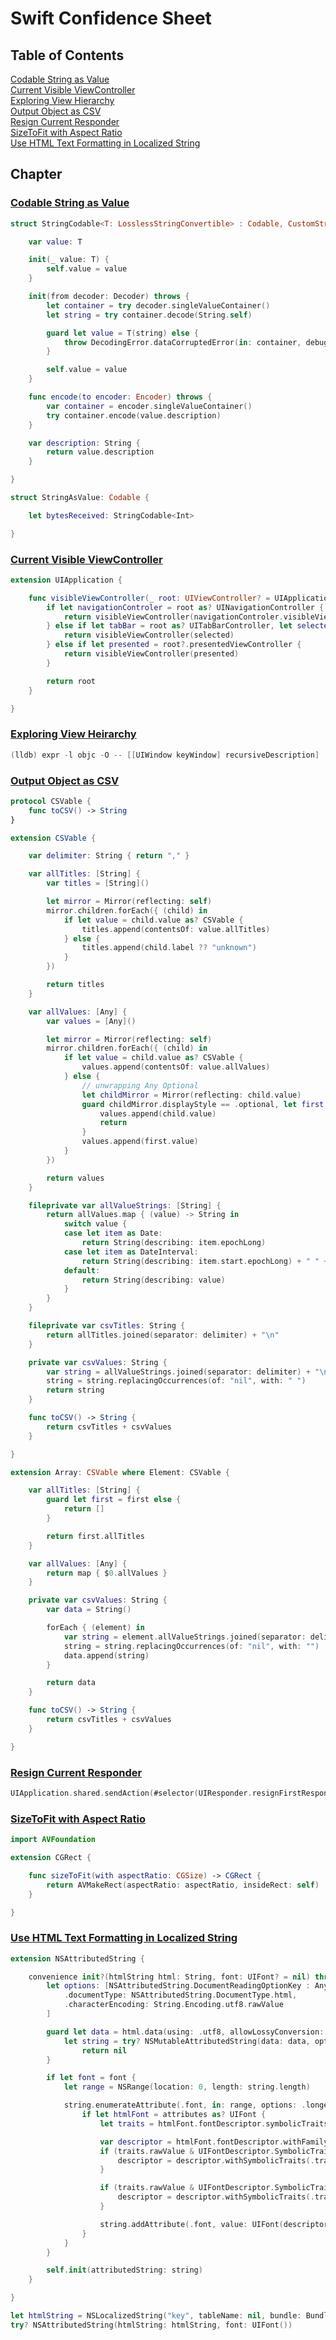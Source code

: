 # Swift Confidence Sheet

## Table of Contents
[Codable String as Value](https://github.com/sufan/spiderpig#codable-string-as-value)  
[Current Visible ViewController](https://github.com/sufan/spiderpig#current-visible-viewcontroller)  
[Exploring View Hierarchy](https://github.com/sufan/spiderpig#exploring-view-heirarchy)  
[Output Object as CSV](https://github.com/sufan/spiderpig#output-object-as-csv)  
[Resign Current Responder](https://github.com/sufan/spiderpig#resign-current-responder)  
[SizeToFit with Aspect Ratio](https://github.com/sufan/spiderpig#sizetofit-with-aspect-ratio)  
[Use HTML Text Formatting in Localized String](https://github.com/sufan/spiderpig#use-html-text-formatting)  

## Chapter
### [Codable String as Value](#codable-string-as-value)
```swift
struct StringCodable<T: LosslessStringConvertible> : Codable, CustomStringConvertible {

    var value: T

    init(_ value: T) {
        self.value = value
    }

    init(from decoder: Decoder) throws {
        let container = try decoder.singleValueContainer()
        let string = try container.decode(String.self)

        guard let value = T(string) else {
            throw DecodingError.dataCorruptedError(in: container, debugDescription: "\(string) is not decodable as a \(T.self)")
        }

        self.value = value
    }

    func encode(to encoder: Encoder) throws {
        var container = encoder.singleValueContainer()
        try container.encode(value.description)
    }

    var description: String {
        return value.description
    }

}

struct StringAsValue: Codable {

    let bytesReceived: StringCodable<Int>

}

```

### [Current Visible ViewController](#current-visible-viewcontroller)
```swift
extension UIApplication {

    func visibleViewController(_ root: UIViewController? = UIApplication.shared.keyWindow?.rootViewController) -> UIViewController? {
        if let navigationControler = root as? UINavigationController {
            return visibleViewController(navigationControler.visibleViewController)
        } else if let tabBar = root as? UITabBarController, let selected = tabBar.selectedViewController {
            return visibleViewController(selected)
        } else if let presented = root?.presentedViewController {
            return visibleViewController(presented)
        }

        return root
    }

}
```

### [Exploring View Heirarchy](#exploring-view-heirarchy)
```swift
(lldb) expr -l objc -O -- [[UIWindow keyWindow] recursiveDescription]
```

### [Output Object as CSV](#output-object-as-csv)
```swift
protocol CSVable {
    func toCSV() -> String
}

extension CSVable {

    var delimiter: String { return "," }

    var allTitles: [String] {
        var titles = [String]()

        let mirror = Mirror(reflecting: self)
        mirror.children.forEach({ (child) in
            if let value = child.value as? CSVable {
                titles.append(contentsOf: value.allTitles)
            } else {
                titles.append(child.label ?? "unknown")
            }
        })

        return titles
    }

    var allValues: [Any] {
        var values = [Any]()

        let mirror = Mirror(reflecting: self)
        mirror.children.forEach({ (child) in
            if let value = child.value as? CSVable {
                values.append(contentsOf: value.allValues)
            } else {
                // unwrapping Any Optional
                let childMirror = Mirror(reflecting: child.value)
                guard childMirror.displayStyle == .optional, let first = childMirror.children.first else {
                    values.append(child.value)
                    return
                }
                values.append(first.value)
            }
        })

        return values
    }

    fileprivate var allValueStrings: [String] {
        return allValues.map { (value) -> String in
            switch value {
            case let item as Date:
                return String(describing: item.epochLong)
            case let item as DateInterval:
                return String(describing: item.start.epochLong) + " " + String(describing: item.end.epochLong)
            default:
                return String(describing: value)
            }
        }
    }

    fileprivate var csvTitles: String {
        return allTitles.joined(separator: delimiter) + "\n"
    }

    private var csvValues: String {
        var string = allValueStrings.joined(separator: delimiter) + "\n"
        string = string.replacingOccurrences(of: "nil", with: " ")
        return string
    }

    func toCSV() -> String {
        return csvTitles + csvValues
    }

}

extension Array: CSVable where Element: CSVable {

    var allTitles: [String] {
        guard let first = first else {
            return []
        }

        return first.allTitles
    }

    var allValues: [Any] {
        return map { $0.allValues }
    }

    private var csvValues: String {
        var data = String()

        forEach { (element) in
            var string = element.allValueStrings.joined(separator: delimiter) + "\n"
            string = string.replacingOccurrences(of: "nil", with: "")
            data.append(string)
        }

        return data
    }

    func toCSV() -> String {
        return csvTitles + csvValues
    }

}
```

### [Resign Current Responder](#resign-current-responder)
```swift
UIApplication.shared.sendAction(#selector(UIResponder.resignFirstResponder), to:nil, from:nil, for:nil)
```

### [SizeToFit with Aspect Ratio](#sizetofit-with-aspect-ratio)
```swift
import AVFoundation

extension CGRect {

    func sizeToFit(with aspectRatio: CGSize) -> CGRect {
        return AVMakeRect(aspectRatio: aspectRatio, insideRect: self)
    }

}
```

### [Use HTML Text Formatting in Localized String](#use-html-text-formatting)
```swift
extension NSAttributedString {

    convenience init?(htmlString html: String, font: UIFont? = nil) throws {
        let options: [NSAttributedString.DocumentReadingOptionKey : Any] = [
            .documentType: NSAttributedString.DocumentType.html,
            .characterEncoding: String.Encoding.utf8.rawValue
        ]

        guard let data = html.data(using: .utf8, allowLossyConversion: true),
            let string = try? NSMutableAttributedString(data: data, options: options, documentAttributes: nil) else {
                return nil
        }

        if let font = font {
            let range = NSRange(location: 0, length: string.length)

            string.enumerateAttribute(.font, in: range, options: .longestEffectiveRangeNotRequired) { attributes, range, _ in
                if let htmlFont = attributes as? UIFont {
                    let traits = htmlFont.fontDescriptor.symbolicTraits

                    var descriptor = htmlFont.fontDescriptor.withFamily(font.familyName)
                    if (traits.rawValue & UIFontDescriptor.SymbolicTraits.traitBold.rawValue) != 0 {
                        descriptor = descriptor.withSymbolicTraits(.traitBold)!
                    }

                    if (traits.rawValue & UIFontDescriptor.SymbolicTraits.traitItalic.rawValue) != 0 {
                        descriptor = descriptor.withSymbolicTraits(.traitItalic)!
                    }

                    string.addAttribute(.font, value: UIFont(descriptor: descriptor, size: font.pointSize), range: range)
                }
            }
        }

        self.init(attributedString: string)
    }

}

let htmlString = NSLocalizedString("key", tableName: nil, bundle: Bundle.main, value: "The <u>quick</u> <i>brown</i> <b>fox</b>", comment: "html formatted")
try? NSAttributedString(htmlString: htmlString, font: UIFont())

```
